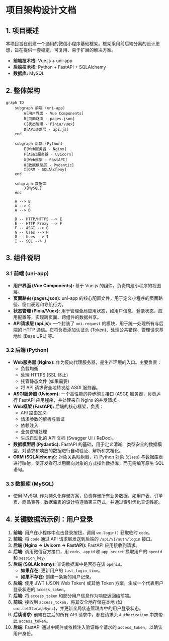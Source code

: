 # 项目架构设计文档

## 1. 项目概述

本项目旨在创建一个通用的微信小程序基础框架。框架采用前后端分离的设计思想，旨在提供一套稳定、可复用、易于扩展的解决方案。

- **前端技术栈:** Vue.js + uni-app
- **后端技术栈:** Python + FastAPI + SQLAlchemy
- **数据库:** MySQL

## 2. 整体架构

```mermaid
graph TD
    subgraph 前端 (uni-app)
        A[用户界面 - Vue Components]
        B[页面路由 - pages.json]
        C[状态管理 - Pinia/Vuex]
        D[API请求层 - api.js]
    end

    subgraph 后端 (Python)
        E[Web服务器 - Nginx]
        F[ASGI服务器 - Uvicorn]
        G[Web框架 - FastAPI]
        H[数据模型层 - Pydantic]
        I[ORM - SQLAlchemy]
    end

    subgraph 数据库
        J[MySQL]
    end

    A --> B
    A --> C
    A --> D

    D -- HTTP/HTTPS --> E
    E -- HTTP Proxy --> F
    F -- ASGI --> G
    G -- Uses --> H
    G -- Uses --> I
    I -- SQL --> J
```

## 3. 组件说明

### 3.1 前端 (uni-app)

- **用户界面 (Vue Components):** 基于 Vue.js 的组件，负责构建小程序的视图层。
- **页面路由 (pages.json):** uni-app 的核心配置文件，用于定义小程序的页面路径、窗口表现和导航行为。
- **状态管理 (Pinia/Vuex):** 用于管理全局应用状态，如用户信息、登录状态、应用配置等，实现跨页面、跨组件的数据共享。
- **API请求层 (api.js):** 一个封装了 `uni.request` 的模块，用于统一处理所有与后端的 HTTP 通信。它将负责添加认证头 (Token)、处理公共错误、管理请求基地址 (Base URL) 等。

### 3.2 后端 (Python)

- **Web服务器 (Nginx):** 作为反向代理服务器，是生产环境的入口。主要负责：
    - 负载均衡
    - 处理 HTTPS (SSL 终止)
    - 托管静态文件 (如果需要)
    - 将 API 请求安全地转发给 ASGI 服务器。
- **ASGI服务器 (Uvicorn):** 一个高性能的异步网关接口 (ASGI) 服务器，负责运行 FastAPI 应用程序，并处理来自 Nginx 的并发请求。
- **Web框架 (FastAPI):** 后端的核心框架，负责：
    - API 路由定义
    - 请求参数的解析与验证
    - 依赖注入
    - 业务逻辑处理
    - 生成自动化的 API 文档 (Swagger UI / ReDoc)。
- **数据模型层 (Pydantic):** FastAPI 的基础，用于定义清晰、类型安全的数据模型，对请求和响应的数据进行自动验证、解析和文档化。
- **ORM (SQLAlchemy):** 对象关系映射器，将 Python 对象 (`class`) 与数据库表进行映射，使开发者可以用面向对象的方式操作数据库，而无需编写原生 SQL 语句。

### 3.3 数据库 (MySQL)

- 使用 MySQL 作为持久化存储方案，负责存储所有业务数据，如用户表、订单表、商品表等。数据库表的设计将遵循第三范式，并通过索引优化查询性能。

## 4. 关键数据流示例：用户登录

1.  **前端:** 用户在小程序中点击登录按钮，调用 `wx.login()` 获取临时 `code`。
2.  **前端:** 将 `code` 通过 API 请求层发送到后端的 `/api/v1/auth/login` 接口。
3.  **后端 (Nginx -> Uvicorn -> FastAPI):** FastAPI 应用接收到请求。
4.  **后端:** 调用微信官方接口，用 `code`、`appid` 和 `app_secret` 换取用户的 `openid` 和 `session_key`。
5.  **后端 (SQLAlchemy):** 查询数据库中是否存在该 `openid`。
    - **如果存在:** 更新用户的 `last_login_time`。
    - **如果不存在:** 创建一条新的用户记录。
6.  **后端:** 使用 JWT (JSON Web Token) 或其他 Token 方案，生成一个代表用户登录状态的 `access_token`。
7.  **后端:** 将 `access_token` 和部分用户信息作为响应返回给前端。
8.  **前端:** 接收到 `access_token`，将其安全地存储在本地 (如 `uni.setStorageSync`)，并更新全局状态管理库中的用户登录状态。
9.  **后续请求:** 前端在之后的所有 API 请求中，都在请求头 `Authorization` 中携带此 `access_token`。
10. **后端:** FastAPI 通过中间件或依赖注入验证每个请求的 `access_token`，以确认用户身份。

